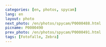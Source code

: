 ```yaml
---
categories: [en, photos, spycam]
lang: en
layout: photo
next_photo: /en/photos/spycam/P0000488.html
picname: P0000490
prev_photo: /en/photos/spycam/P0000491.html
tags: [Fotofalle, Zebra]
---
```


